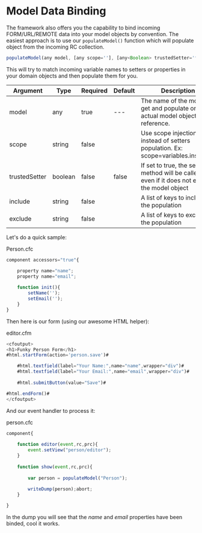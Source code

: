 # Model Data Binding

The framework also offers you the capability to bind incoming FORM/URL/REMOTE data into your model objects by convention. The easiest approach is to use our `populateModel()` function which will populate object from the incoming RC collection.

```js
populateModel(any model, [any scope=''], [any<Boolean> trustedSetter='false'], [any include=''], [any exclude=''])
```

This will try to match incoming variable names to setters or properties in your domain objects and then populate them for you.

|Argument|Type|Required|Default|Description|
|--|--|--|--|--|
|model|any|true|---|The name of the model to get and populate or the actual model object reference.|
|scope|string|false||Use scope injection instead of setters population. Ex: scope=variables.instance.|
|trustedSetter|boolean|false|false|If set to true, the setter method will be called even if it does not exist in the model object|
|include|string|false||A list of keys to include in the population|
|exclude|string|false||A list of keys to exclude in the population|

Let's do a quick sample:

Person.cfc 

```js
component accessors="true"{

	property name="name";
	property name="email";
	
	function init(){
		setName('');
		setEmail('');
	}
}
```

Then here is our form (using our awesome HTML helper):

editor.cfm 

```js
<cfoutput>
<h1>Funky Person Form</h1>
#html.startForm(action='person.save')#

	#html.textfield(label="Your Name:",name="name",wrapper="div")#
	#html.textfield(label="Your Email:",name="email",wrapper="div")#
	
	#html.submitButton(value="Save")#

#html.endForm()#
</cfoutput>
```

And our event handler to process it:

person.cfc 

```js
component{
	
	function editor(event,rc,prc){
		event.setView("person/editor");		
	}
	
	function show(event,rc,prc){
		
		var person = populateModel("Person");
		
		writeDump(person);abort;
	}

}
```

In the dump you will see that the *name* and *email* properties have been binded, cool it works.